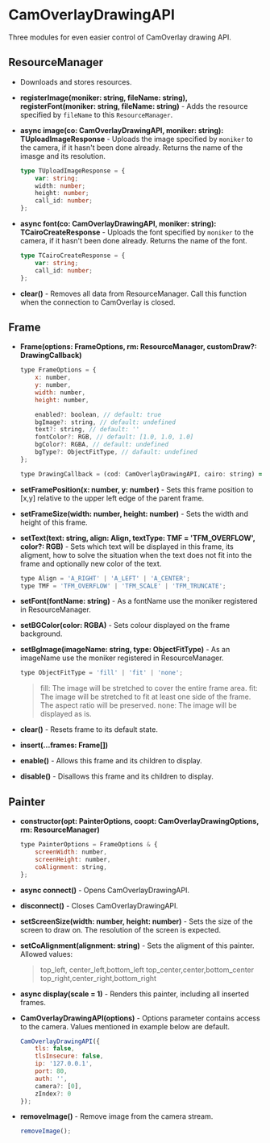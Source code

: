 # CamOverlayDrawingAPI

Three modules for even easier control of CamOverlay drawing API.

## ResourceManager

-   Downloads and stores resources.

-   **registerImage(moniker: string, fileName: string), registerFont(moniker: string, fileName: string)** - Adds the resource specified by `fileName` to this `ResourceManager`.

-   **async image(co: CamOverlayDrawingAPI, moniker: string): TUploadImageResponse** - Uploads the image specified by `moniker` to the camera, if it hasn't been done already. Returns the name of the imasge and its resolution.

    ```typescript
    type TUploadImageResponse = {
        var: string;
        width: number;
        height: number;
        call_id: number;
    };
    ```

-   **async font(co: CamOverlayDrawingAPI, moniker: string): TCairoCreateResponse** - Uploads the font specified by `moniker` to the camera, if it hasn't been done already. Returns the name of the font.

    ```typescript
    type TCairoCreateResponse = {
        var: string;
        call_id: number;
    };
    ```

-   **clear()** - Removes all data from ResourceManager. Call this function when the connection to CamOverlay is closed.

## Frame

-   **Frame(options: FrameOptions, rm: ResourceManager, customDraw?: DrawingCallback)**

    ```javascript
    type FrameOptions = {
        x: number,
        y: number,
        width: number,
        height: number,

        enabled?: boolean, // default: true
        bgImage?: string, // default: undefined
        text?: string, // default: ''
        fontColor?: RGB, // default: [1.0, 1.0, 1.0]
        bgColor?: RGBA, // default: undefined
        bgType?: ObjectFitType, // dafault: undefined
    };
    ```

    ```javascript
    type DrawingCallback = (cod: CamOverlayDrawingAPI, cairo: string) => Promise<unknown>;
    ```

-   **setFramePosition(x: number, y: number)** - Sets this frame position to [x,y] relative to the upper left edge of the parent frame.

-   **setFrameSize(width: number, height: number)** - Sets the width and height of this frame.

-   **setText(text: string, align: Align, textType: TMF = 'TFM_OVERFLOW', color?: RGB)** - Sets which text will be displayed in this frame, its aligment, how to solve the situation when the text does not fit into the frame and optionally new color of the text.

    ```javascript
    type Align = 'A_RIGHT' | 'A_LEFT' | 'A_CENTER';
    type TMF = 'TFM_OVERFLOW' | 'TFM_SCALE' | 'TFM_TRUNCATE';
    ```

-   **setFont(fontName: string)** - As a fontName use the moniker registered in ResourceManager.

-   **setBGColor(color: RGBA)** - Sets colour displayed on the frame background.

-   **setBgImage(imageName: string, type: ObjectFitType)** - As an imageName use the moniker registered in ResourceManager.

    ```javascript
    type ObjectFitType = 'fill' | 'fit' | 'none';
    ```

    > fill: The image will be stretched to cover the entire frame area.
    > fit: The image will be stretched to fit at least one side of the frame. The aspect ratio will be preserved.
    > none: The image will be displayed as is.

-   **clear()** - Resets frame to its default state.

-   **insert(...frames: Frame[])**

-   **enable()** - Allows this frame and its children to display.

-   **disable()** - Disallows this frame and its children to display.

## Painter

-   **constructor(opt: PainterOptions, coopt: CamOverlayDrawingOptions, rm: ResourceManager)**

    ```javascript
    type PainterOptions = FrameOptions & {
        screenWidth: number,
        screenHeight: number,
        coAlignment: string,
    };
    ```

-   **async connect()** - Opens CamOverlayDrawingAPI.

-   **disconnect()** - Closes CamOverlayDrawingAPI.

-   **setScreenSize(width: number, height: number)** - Sets the size of the screen to draw on. The resolution of the screen is expected.

-   **setCoAlignment(alignment: string)** - Sets the aligment of this painter. Allowed values:

    > top_left, center_left,bottom_left
    > top_center,center,bottom_center
    > top_right,center_right,bottom_right

-   **async display(scale = 1)** - Renders this painter, including all inserted frames.

-   **CamOverlayDrawingAPI(options)** - Options parameter contains access to the camera. Values mentioned in example below are default.

    ```javascript
    CamOverlayDrawingAPI({
        tls: false,
        tlsInsecure: false,
        ip: '127.0.0.1',
        port: 80,
        auth: '',
        camera?: [0],
        zIndex?: 0
    });
    ```

-   **removeImage()** - Remove image from the camera stream.

    ```javascript
    removeImage();
    ```
